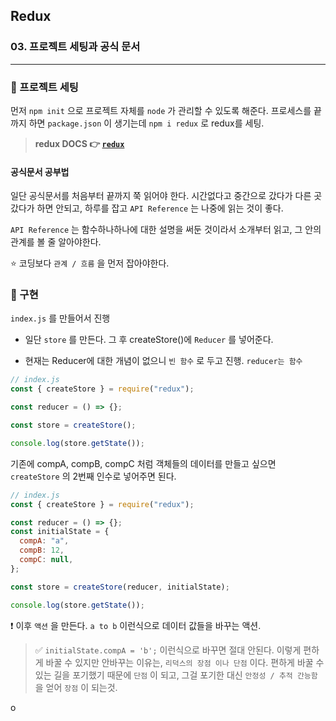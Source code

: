 ## Redux

### 03. 프로젝트 세팅과 공식 문서

---

### 📌 프로젝트 세팅

먼저 `npm init` 으로 프로젝트 자체를 `node` 가 관리할 수 있도록 해준다.
프로세스를 끝까지 하면 `package.json` 이 생기는데 `npm i redux` 로 redux를 세팅.

> **redux DOCS 👉 [`redux`]**

#### 공식문서 공부법

일단 공식문서를 처음부터 끝까지 쭉 읽어야 한다.
시간없다고 중간으로 갔다가 다른 곳갔다가 하면 안되고, 하루를 잡고 `API Reference` 는 나중에 읽는 것이 좋다.

`API Reference` 는 함수하나하나에 대한 설명을 써둔 것이라서 소개부터 읽고, 그 안의 관계를 볼 줄 알아야한다.

⭐️ 코딩보다 `관계 / 흐름` 을 먼저 잡아야한다.

### 📌 구현

`index.js` 를 만들어서 진행

- 일단 `store` 를 만든다.
  그 후 createStore()에 `Reducer` 를 넣어준다.

- 현재는 Reducer에 대한 개념이 없으니 `빈 함수` 로 두고 진행. `reducer는 함수`

```js
// index.js
const { createStore } = require("redux");

const reducer = () => {};

const store = createStore();

console.log(store.getState());
```

기존에 compA, compB, compC 처럼 객체들의 데이터를 만들고 싶으면 `createStore` 의 2번째 인수로 넣어주면 된다.

```js
// index.js
const { createStore } = require("redux");

const reducer = () => {};
const initialState = {
  compA: "a",
  compB: 12,
  compC: null,
};

const store = createStore(reducer, initialState);

console.log(store.getState());
```

❗️ 이후 `액션` 을 만든다. `a to b` 이런식으로 데이터 값들을 바꾸는 액션.

> ✅ `initialState.compA = 'b';` 이런식으로 바꾸면 절대 안된다. 이렇게 편하게 바꿀 수 있지만 안바꾸는 이유는, `리덕스의 장점 이나 단점` 이다.
> 편하게 바꿀 수 있는 길을 포기했기 때문에 `단점` 이 되고, 그걸 포기한 대신 `안정성 / 추적 간능함` 을 얻어 `장점` 이 되는것.

[`redux`]: https://redux.js.org/

o

